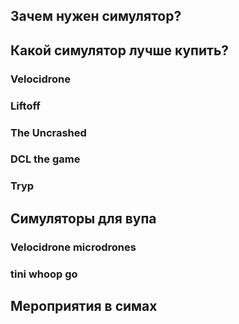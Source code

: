 ## Зачем нужен симулятор?

## Какой симулятор лучше купить?

### Velocidrone

### Liftoff

### The Uncrashed

### DCL the game

### Tryp

## Симуляторы для вупа

### Velocidrone microdrones

### tini whoop go

## Мероприятия в симах
